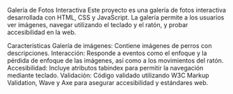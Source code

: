 Galería de Fotos Interactiva
Este proyecto es una galería de fotos interactiva desarrollada con HTML, CSS y JavaScript. La galería permite a los usuarios ver imágenes, navegar utilizando el teclado y el ratón, y probar accesibilidad en la web.

Características
Galería de imágenes: Contiene imágenes de perros con descripciones.
Interacción: Responde a eventos como el enfoque y la pérdida de enfoque de las imágenes, así como a los movimientos del ratón.
Accesibilidad: Incluye atributos tabindex para permitir la navegación mediante teclado.
Validación: Código validado utilizando W3C Markup Validation, Wave y Axe para asegurar accesibilidad y estándares web.
